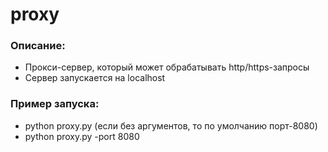 # proxy

### Описание:   
- Прокси-сервер, который может обрабатывать http/https-запросы
- Сервер запускается на localhost


### Пример запуска:      
- python proxy.py (если без аргументов, то по умолчанию порт-8080)
- python proxy.py -port 8080
